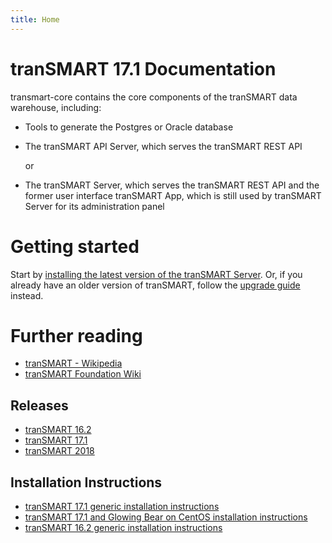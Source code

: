 ```yaml
---
title: Home
---
```

# tranSMART 17.1 Documentation

transmart-core contains the core components of the tranSMART data warehouse, including:

* Tools to generate the Postgres or Oracle database
* The tranSMART API Server, which serves the tranSMART REST API
    
    or
* The tranSMART Server, which serves the tranSMART REST API and the former user interface tranSMART App, which is still used by tranSMART Server for its administration panel

# Getting started

Start by [installing the latest version of the tranSMART Server](installation.md). Or, if you already have an older version of tranSMART, follow the [upgrade guide](upgrade.md) instead.

# Further reading

* [tranSMART - Wikipedia](https://en.wikipedia.org/wiki/TranSMART)
* [tranSMART Foundation Wiki](https://wiki.transmartfoundation.org/)

## Releases
* [tranSMART 16.2](https://wiki.transmartfoundation.org/pages/viewpage.action?pageId=10126184)
* [tranSMART 17.1](https://wiki.transmartfoundation.org/display/transmartwiki/tranSMART+17.1+Server+release)
* [tranSMART 2018](https://wiki.transmartfoundation.org/display/transmartwiki/tranSMART+2018+Full+Platform+Release)

## Installation Instructions
* [tranSMART 17.1 generic installation instructions](installation.md)
* [tranSMART 17.1 and Glowing Bear on CentOS installation instructions](https://wiki.transmartfoundation.org/pages/viewpage.action?pageId=17006983)
* [tranSMART 16.2 generic installation instructions](https://wiki.transmartfoundation.org/display/transmartwiki/Installing+tranSMART)
